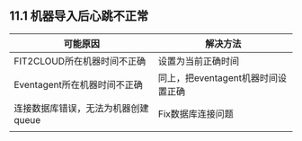 ## **11.1 机器导入后心跳不正常** 

| 可能原因 | 解决方法 |
| --- | --- |
| FIT2CLOUD所在机器时间不正确 | 设置为当前正确时间 |
| Eventagent所在机器时间不正确 | 同上，把eventagent机器时间设置正确 |
| 连接数据库错误，无法为机器创建queue | Fix数据库连接问题 |
|  |  |